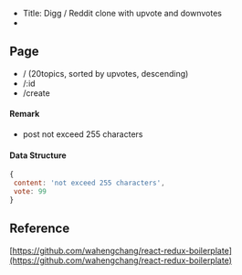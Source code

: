 


- Title: Digg / Reddit clone with upvote and downvotes
- 

## Page
 - / (20topics, sorted by upvotes, descending)
 - /:id
 - /create


#### Remark
 - post not exceed 255 characters

#### Data Structure
 ```js
{
  content: 'not exceed 255 characters',
  vote: 99
}
 ```

## Reference
[https://github.com/wahengchang/react-redux-boilerplate](https://github.com/wahengchang/react-redux-boilerplate)